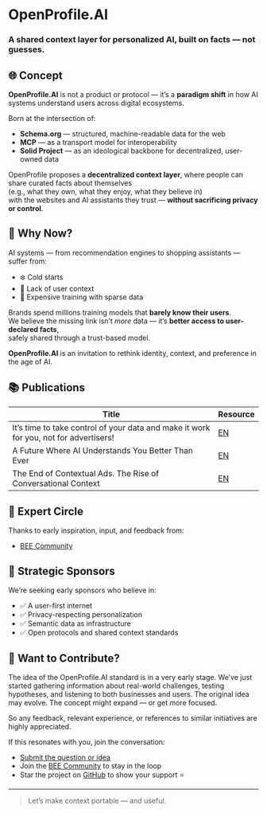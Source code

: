 # OpenProfile.AI  
### A shared context layer for personalized AI, built on facts — not guesses.

## 🌐 Concept

**OpenProfile.AI** is not a product or protocol — it’s a **paradigm shift** in how AI systems understand users across digital ecosystems.

Born at the intersection of:
- **Schema.org** — structured, machine-readable data for the web  
- **MCP** — as a transport model for interoperability  
- **Solid Project** — as an ideological backbone for decentralized, user-owned data  

OpenProfile proposes a **decentralized context layer**, where people can share curated facts about themselves  
(e.g., what they own, what they enjoy, what they believe in)  
with the websites and AI assistants they trust — **without sacrificing privacy or control**.


## 🤖 Why Now?

AI systems — from recommendation engines to shopping assistants — suffer from:
- ❄️ Cold starts  
- 🧩 Lack of user context  
- 💸 Expensive training with sparse data  

Brands spend millions training models that **barely know their users**.  
We believe the missing link isn’t *more* data — it’s **better access to user-declared facts**,  
safely shared through a trust-based model.

**OpenProfile.AI** is an invitation to rethink identity, context, and preference in the age of AI.


## 📚 Publications

| Title                                         | Resource                                      |
|----------------------------------------------|-----------------------------------------------|
| It’s time to take control of your data and make it work for you, not for advertisers!|[EN](https://medium.com/@maksym.odanets/a-future-where-ai-understands-you-84b8479c7147)|
| A Future Where AI Understands You Better Than Ever|[EN](https://medium.com/@maksym.odanets/the-end-of-contextual-ads-the-rise-of-conversational-context-f0c9b9eb9966)|
| The End of Contextual Ads. The Rise of Conversational Context|[EN](https://medium.com/@maksym.odanets/its-time-to-take-control-of-your-data-and-make-them-work-for-you-not-for-advertisers-efc24dd49438)|

## 🧠 Expert Circle

Thanks to early inspiration, input, and feedback from:

- [BEE Community](https://wearecommunity.io/communities/bee-community)  

## 💼 Strategic Sponsors

We’re seeking early sponsors who believe in:

- ✅ A user-first internet  
- ✅ Privacy-respecting personalization  
- ✅ Semantic data as infrastructure  
- ✅ Open protocols and shared context standards  

## 🤝 Want to Contribute?

The idea of the OpenProfile.AI standard is in a very early stage.
We’ve just started gathering information about real-world challenges, testing hypotheses, and listening to both businesses and users.
The original idea may evolve. The concept might expand — or get more focused.

So any feedback, relevant experience, or references to similar initiatives are highly appreciated.

If this resonates with you, join the conversation:
 
 - [Submit the question or idea](https://forms.office.com/e/wX8vjwicd2)
 - Join the [BEE Community](https://wearecommunity.io/communities/bee-community) to stay in the loop
 - Star the project on [GitHub](https://github.com/openprofile-ai/openprofile) to show your support ⭐

 ---

> Let’s make context portable — and useful.
